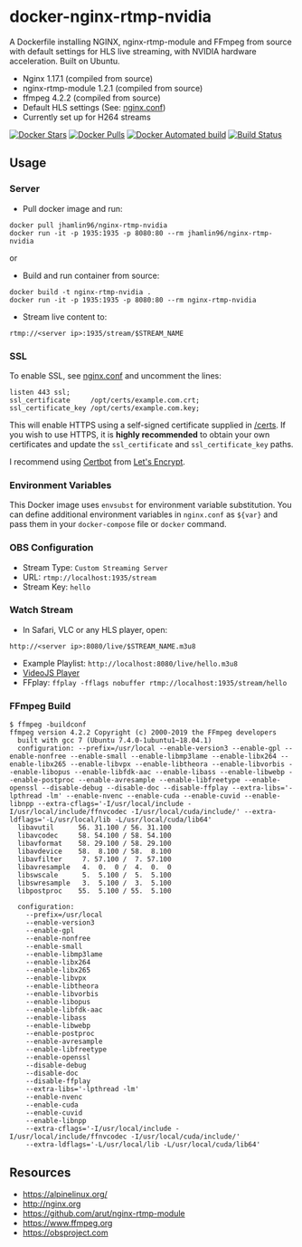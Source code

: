 # docker-nginx-rtmp-nvidia
A Dockerfile installing NGINX, nginx-rtmp-module and FFmpeg from source with
default settings for HLS live streaming, with NVIDIA hardware acceleration. Built on Ubuntu.

* Nginx 1.17.1 (compiled from source)
* nginx-rtmp-module 1.2.1 (compiled from source)
* ffmpeg 4.2.2 (compiled from source)
* Default HLS settings (See: [nginx.conf](nginx.conf))
* Currently set up for H264 streams

[![Docker Stars](https://img.shields.io/docker/stars/jhamlin96/nginx-rtmp-nvidia-nvidia.svg)](https://hub.docker.com/r/jhamlin96/nginx-rtmp-nvidia/)
[![Docker Pulls](https://img.shields.io/docker/pulls/jhamlin96/nginx-rtmp-nvidia.svg)](https://hub.docker.com/r/jhamlin96/nginx-rtmp-nvidia/)
[![Docker Automated build](https://img.shields.io/docker/automated/jhamlin96/nginx-rtmp-nvidia.svg)](https://hub.docker.com/r/jhamlin96/nginx-rtmp-nvidia/builds/)
[![Build Status](https://travis-ci.org/jhamlin96/docker-nginx-rtmp-nvidia.svg?branch=master)](https://travis-ci.org/jhamlin96/docker-nginx-rtmp-nvidia)

## Usage

### Server
* Pull docker image and run:
```
docker pull jhamlin96/nginx-rtmp-nvidia
docker run -it -p 1935:1935 -p 8080:80 --rm jhamlin96/nginx-rtmp-nvidia
```
or 

* Build and run container from source:
```
docker build -t nginx-rtmp-nvidia .
docker run -it -p 1935:1935 -p 8080:80 --rm nginx-rtmp-nvidia
```

* Stream live content to:
```
rtmp://<server ip>:1935/stream/$STREAM_NAME
```

### SSL 
To enable SSL, see [nginx.conf](nginx.conf) and uncomment the lines:
```
listen 443 ssl;
ssl_certificate     /opt/certs/example.com.crt;
ssl_certificate_key /opt/certs/example.com.key;
```

This will enable HTTPS using a self-signed certificate supplied in [/certs](/certs). If you wish to use HTTPS, it is **highly recommended** to obtain your own certificates and update the `ssl_certificate` and `ssl_certificate_key` paths.

I recommend using [Certbot](https://certbot.eff.org/docs/install.html) from [Let's Encrypt](https://letsencrypt.org).

### Environment Variables
This Docker image uses `envsubst` for environment variable substitution. You can define additional environment variables in `nginx.conf` as `${var}` and pass them in your `docker-compose` file or `docker` command.

### OBS Configuration
* Stream Type: `Custom Streaming Server`
* URL: `rtmp://localhost:1935/stream`
* Stream Key: `hello`

### Watch Stream
* In Safari, VLC or any HLS player, open:
```
http://<server ip>:8080/live/$STREAM_NAME.m3u8
```
* Example Playlist: `http://localhost:8080/live/hello.m3u8`
* [VideoJS Player](https://video-dev.github.io/hls.js/stable/demo/?src=http%3A%2F%2Flocalhost%3A8080%2Flive%2Fhello.m3u8)
* FFplay: `ffplay -fflags nobuffer rtmp://localhost:1935/stream/hello`

### FFmpeg Build
```
$ ffmpeg -buildconf
ffmpeg version 4.2.2 Copyright (c) 2000-2019 the FFmpeg developers
  built with gcc 7 (Ubuntu 7.4.0-1ubuntu1~18.04.1)
  configuration: --prefix=/usr/local --enable-version3 --enable-gpl --enable-nonfree --enable-small --enable-libmp3lame --enable-libx264 --enable-libx265 --enable-libvpx --enable-libtheora --enable-libvorbis --enable-libopus --enable-libfdk-aac --enable-libass --enable-libwebp --enable-postproc --enable-avresample --enable-libfreetype --enable-openssl --disable-debug --disable-doc --disable-ffplay --extra-libs='-lpthread -lm' --enable-nvenc --enable-cuda --enable-cuvid --enable-libnpp --extra-cflags='-I/usr/local/include -I/usr/local/include/ffnvcodec -I/usr/local/cuda/include/' --extra-ldflags='-L/usr/local/lib -L/usr/local/cuda/lib64'
  libavutil      56. 31.100 / 56. 31.100
  libavcodec     58. 54.100 / 58. 54.100
  libavformat    58. 29.100 / 58. 29.100
  libavdevice    58.  8.100 / 58.  8.100
  libavfilter     7. 57.100 /  7. 57.100
  libavresample   4.  0.  0 /  4.  0.  0
  libswscale      5.  5.100 /  5.  5.100
  libswresample   3.  5.100 /  3.  5.100
  libpostproc    55.  5.100 / 55.  5.100

  configuration:
    --prefix=/usr/local
    --enable-version3
    --enable-gpl
    --enable-nonfree
    --enable-small
    --enable-libmp3lame
    --enable-libx264
    --enable-libx265
    --enable-libvpx
    --enable-libtheora
    --enable-libvorbis
    --enable-libopus
    --enable-libfdk-aac
    --enable-libass
    --enable-libwebp
    --enable-postproc
    --enable-avresample
    --enable-libfreetype
    --enable-openssl
    --disable-debug
    --disable-doc
    --disable-ffplay
    --extra-libs='-lpthread -lm'
    --enable-nvenc
    --enable-cuda
    --enable-cuvid
    --enable-libnpp
    --extra-cflags='-I/usr/local/include -I/usr/local/include/ffnvcodec -I/usr/local/cuda/include/'
    --extra-ldflags='-L/usr/local/lib -L/usr/local/cuda/lib64'
```

## Resources
* https://alpinelinux.org/
* http://nginx.org
* https://github.com/arut/nginx-rtmp-module
* https://www.ffmpeg.org
* https://obsproject.com
